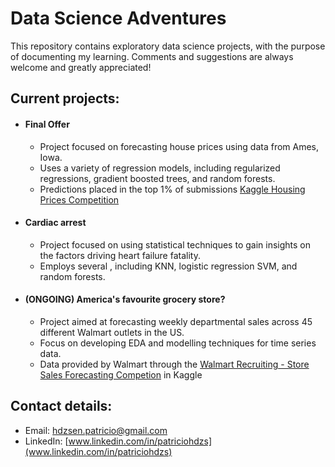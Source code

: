 # Data Science Adventures

This repository contains exploratory data science projects, with the purpose of documenting my learning. Comments and suggestions are always welcome and greatly appreciated!

## Current projects:

- #### Final Offer

  - Project focused on forecasting house prices using data from Ames, Iowa.
  - Uses a variety of regression models, including regularized regressions, gradient boosted trees, and random forests.
  - Predictions placed in the top 1% of submissions [Kaggle Housing Prices Competition](https://www.kaggle.com/c/home-data-for-ml-course) 

- #### Cardiac arrest 
  - Project focused on using statistical techniques to gain insights on the factors driving heart failure fatality.
  - Employs several , including KNN, logistic regression SVM, and random forests.
  
- #### (ONGOING) America's favourite grocery store?
  - Project aimed at forecasting weekly departmental sales across 45 different Walmart outlets in the US.
  - Focus on developing EDA and modelling techniques for time series data.
  - Data provided by Walmart through the [Walmart Recruiting - Store Sales Forecasting Competion](https://www.kaggle.com/c/walmart-recruiting-store-sales-forecasting/data) in Kaggle

## Contact details:
- Email: hdzsen.patricio@gmail.com
- LinkedIn: [www.linkedin.com/in/patriciohdzs](www.linkedin.com/in/patriciohdzs)
